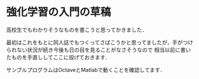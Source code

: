 # 強化学習の入門の草稿

高校生でもわかりそうなものを書こうと思ってかきました．

最初はこれをもとに同人誌でもつくってさばこうかと思ってましたが，手がつけられない状況が続き今後も日の目を見ることがなさそうなので
相当以前に書いたものを手直ししてここに投げておきます．

サンプルプログラムはOctaveとMatlabで動くことを確認してます．
